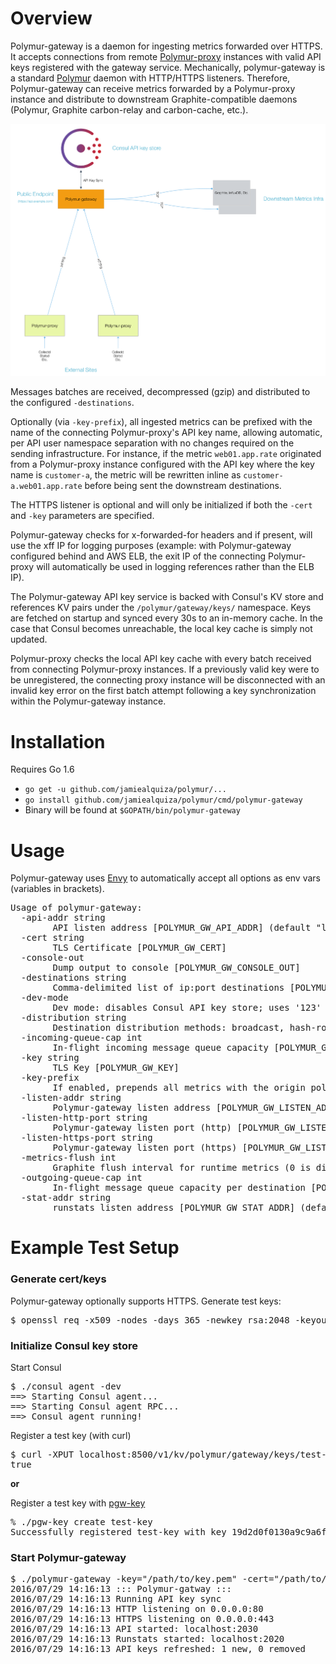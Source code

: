 # Overview

Polymur-gateway is a daemon for ingesting metrics forwarded over HTTPS. It accepts connections from remote [Polymur-proxy](https://github.com/jamiealquiza/polymur/tree/master/cmd/polymur-proxy) instances with valid API keys registered with the gateway service. Mechanically, polymur-gateway is a standard [Polymur](https://github.com/jamiealquiza/polymur) daemon with HTTP/HTTPS listeners. Therefore, Polymur-gateway can receive metrics forwarded by a Polymur-proxy instance and distribute to downstream Graphite-compatible daemons (Polymur, Graphite carbon-relay and carbon-cache, etc.).

![ScreenShot](https://raw.githubusercontent.com/jamiealquiza/catpics/master/polymur-proxy-gateway.png)

Messages batches are received, decompressed (gzip) and distributed to the configured `-destinations`.

Optionally (via `-key-prefix`), all ingested metrics can be prefixed with the name of the connecting Polymur-proxy's API key name, allowing automatic, per API user namespace separation with no changes required on the sending infrastructure. For instance, if the metric `web01.app.rate` originated from a Polymur-proxy instance configured with the API key where the key name is `customer-a`, the metric will be rewritten inline as `customer-a.web01.app.rate` before being sent the downstream destinations.

The HTTPS listener is optional and will only be initialized if both the `-cert` and `-key` parameters are specified.

Polymur-gateway checks for x-forwarded-for headers and if present, will use the xff IP for logging purposes (example: with Polymur-gateway configured behind and AWS ELB, the exit IP of the connecting Polymur-proxy will automatically be used in logging references rather than the ELB IP).

The Polymur-gateway API key service is backed with Consul's KV store and references KV pairs under the `/polymur/gateway/keys/` namespace. Keys are fetched on startup and synced every 30s to an in-memory cache. In the case that Consul becomes unreachable, the local key cache is simply not updated. 

Polymur-proxy checks the local API key cache with every batch received from connecting Polymur-proxy instances. If a previously valid key were to be unregistered, the connecting proxy instance will be disconnected with an invalid key error on the first batch attempt following a key synchronization within the Polymur-gateway instance.

# Installation

Requires Go 1.6

- `go get -u github.com/jamiealquiza/polymur/...`
- `go install github.com/jamiealquiza/polymur/cmd/polymur-gateway`
- Binary will be found at `$GOPATH/bin/polymur-gateway`

# Usage

Polymur-gateway uses [Envy](https://github.com/jamiealquiza/envy) to automatically accept all options as env vars (variables in brackets).

<pre>
Usage of polymur-gateway:
  -api-addr string
        API listen address [POLYMUR_GW_API_ADDR] (default "localhost:2030")
  -cert string
        TLS Certificate [POLYMUR_GW_CERT]
  -console-out
        Dump output to console [POLYMUR_GW_CONSOLE_OUT]
  -destinations string
        Comma-delimited list of ip:port destinations [POLYMUR_GW_DESTINATIONS]
  -dev-mode
        Dev mode: disables Consul API key store; uses '123' [POLYMUR_GW_DEV_MODE]
  -distribution string
        Destination distribution methods: broadcast, hash-route [POLYMUR_GW_DISTRIBUTION] (default "broadcast")
  -incoming-queue-cap int
        In-flight incoming message queue capacity [POLYMUR_GW_INCOMING_QUEUE_CAP] (default 32768)
  -key string
        TLS Key [POLYMUR_GW_KEY]
  -key-prefix
        If enabled, prepends all metrics with the origin polymur-proxy API key's name [POLYMUR_GW_KEY_PREFIX]
  -listen-addr string
        Polymur-gateway listen address [POLYMUR_GW_LISTEN_ADDR] (default "0.0.0.0")
  -listen-http-port string
        Polymur-gateway listen port (http) [POLYMUR_GW_LISTEN_HTTP_PORT]
  -listen-https-port string
        Polymur-gateway listen port (https) [POLYMUR_GW_LISTEN_HTTPS_PORT]
  -metrics-flush int
        Graphite flush interval for runtime metrics (0 is disabled) [POLYMUR_GW_METRICS_FLUSH]
  -outgoing-queue-cap int
        In-flight message queue capacity per destination [POLYMUR_GW_OUTGOING_QUEUE_CAP] (default 4096)
  -stat-addr string
        runstats listen address [POLYMUR_GW_STAT_ADDR] (default "localhost:2020")
</pre>

# Example Test Setup

### Generate cert/keys
Polymur-gateway optionally supports HTTPS. Generate test keys:
<pre>
$ openssl req -x509 -nodes -days 365 -newkey rsa:2048 -keyout key.pem -out cert.pem
</pre>

### Initialize Consul key store
Start Consul
<pre>
$ ./consul agent -dev
==> Starting Consul agent...
==> Starting Consul agent RPC...
==> Consul agent running!
</pre>

Register a test key (with curl)
<pre>
$ curl -XPUT localhost:8500/v1/kv/polymur/gateway/keys/test-user -d 'test-key'
true
</pre>

**or**

Register a test key with [pgw-key](https://github.com/jamiealquiza/polymur/tree/master/cmd/utils/pgw-key)
<pre>
% ./pgw-key create test-key
Successfully registered test-key with key 19d2d0f0130a9c9a6f97bdb0
</pre>

### Start Polymur-gateway
<pre>
$ ./polymur-gateway -key="/path/to/key.pem" -cert="/path/to/cert.pem" -console-out
2016/07/29 14:16:13 ::: Polymur-gatway :::
2016/07/29 14:16:13 Running API key sync
2016/07/29 14:16:13 HTTP listening on 0.0.0.0:80
2016/07/29 14:16:13 HTTPS listening on 0.0.0.0:443
2016/07/29 14:16:13 API started: localhost:2030
2016/07/29 14:16:13 Runstats started: localhost:2020
2016/07/29 14:16:13 API keys refreshed: 1 new, 0 removed
</pre>
